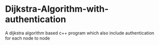 # Dijkstra-Algorithm-with-authentication
A dijkstra algorithm based c++ program which also include authentication for each node to node
